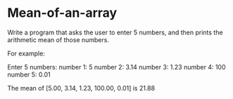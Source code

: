 # Mean-of-an-array
Write a program that asks the user to enter 5 numbers, and then prints the arithmetic mean of those numbers.

For example:

Enter 5 numbers:
number 1: 5
number 2: 3.14
number 3: 1.23
number 4: 100
number 5: 0.01

The mean of [5.00, 3.14, 1.23, 100.00, 0.01] is 21.88
